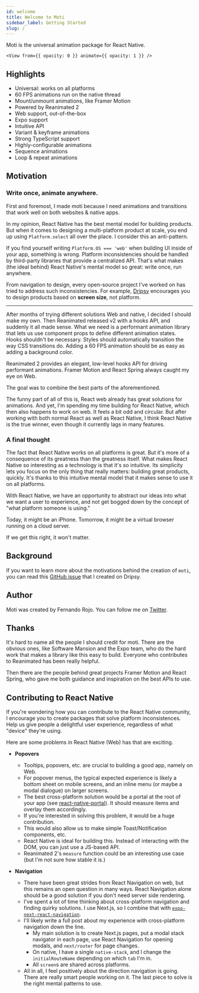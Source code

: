 ```yaml
---
id: welcome
title: Welcome to Moti
sidebar_label: Getting Started
slug: /
---
```


Moti is the universal animation package for React Native.

```tsx
<View from={{ opacity: 0 }} animate={{ opacity: 1 }} />
```

## Highlights

- Universal: works on all platforms
- 60 FPS animations run on the native thread
- Mount/unmount animations, like Framer Motion
- Powered by Reanimated 2
- Web support, out-of-the-box
- Expo support
- Intuitive API
- Variant & keyframe animations
- Strong TypeScript support
- Highly-configurable animations
- Sequence animations
- Loop & repeat animations

## Motivation

### Write once, animate anywhere.

First and foremost, I made moti because I need animations and transitions that work well on both websites & native apps.

In my opinion, React Native has the best mental model for building products. But when it comes to designing a multi-platform product at scale, you end up using `Platform.select` all over the place. I consider this an anti-pattern.

If you find yourself writing `Platform.OS === 'web'` when building UI inside of your app, something is wrong. Platform inconsistencies should be handled by third-party libraries that provide a centralized API. That's what makes (the ideal behind) React Native's mental model so great: write once, run anywhere.

From navigation to design, every open-source project I've worked on has tried to address such inconsistencies. For example, [Dripsy](https://github.com/nandorojo/dripsy) encourages you to design products based on **screen size**, not platform.

---

After months of trying different solutions Web and native, I decided I should make my own. Then Reanimated released v2 with a hooks API, and suddenly it all made sense. What we need is a performant animation library that lets us use component props to define different animation states. Hooks shouldn't be necessary. Styles should automatically transition the way CSS transitions do. Adding a 60 FPS animation should be as easy as adding a background color.

Reanimated 2 provides an elegant, low-level hooks API for driving performant animations. Framer Motion and React Spring always caught my eye on Web.

The goal was to combine the best parts of the aforementioned.

The funny part of all of this is, React web already has great solutions for animations. And yet, I'm spending my time building for React Native, which then also happens to work on web. It feels a bit odd and circular. But after working with both normal React as well as React Native, I think React Native is the true winner, even though it currently lags in many features.

### A final thought

The fact that React Native works on all platforms is great. But it's more of a consequence of its greatness than the greatness itself. What makes React Native so interesting as a technology is that it's so intuitive. Its simplicity lets you focus on the only thing that really matters: building great products, quickly. It's thanks to this intuitive mental model that it makes sense to use it on all platforms.

With React Native, we have an opportunity to abstract our ideas into what we want a user to experience, and not get bogged down by the concept of "what platform someone is using."

Today, it might be an iPhone. Tomorrow, it might be a virtual browser running on a cloud server.

If we get this right, it won't matter.

<!--
React Native provides the best mental model for building products. I've spent 2 years thinking about the best way to design within its apps, and I've come to the conclusion that we should design for screen size, not platform. This is what motivated me to create [Dripsy](https://github.com/nandorojo/dripsy). -->

## Background

If you want to learn more about the motivations behind the creation of `moti`, you can read this [GitHub issue](https://github.com/nandorojo/dripsy/issues/46) that I created on Dripsy.

## Author

Moti was created by Fernando Rojo. You can follow me on [Twitter](https://twitter.com/fernandotherojo).

## Thanks

It's hard to name all the people I should credit for moti. There are the obvious ones, like Software Mansion and the Expo team, who do the hard work that makes a library like this easy to build. Everyone who contributes to Reanimated has been really helpful.

Then there are the people behind great projects Framer Motion and React Spring, who gave me both guidance and inspiration on the best APIs to use.

## Contributing to React Native

If you're wondering how you can contribute to the React Native community, I encourage you to create packages that solve platform inconsistences. Help us give people a delightful user experience, regardless of what "device" they're using.

Here are some problems in React Native (Web) has that are exciting.

- **Popovers**

  - Tooltips, popovers, etc. are crucial to building a good app, namely on Web.
  - For popover menus, the typical expected experience is likely a bottom sheet on mobile screens, and an inline menu (or maybe a modal dialogue) on larger screens.
  - The best cross-platform solution would be a portal at the root of your app (see [react-native-portal](https://github.com/gorhom/react-native-portal)). It should measure items and overlay them accordingly.
  - If you're interested in solving this problem, it would be a huge contribution.
  - This would also allow us to make simple Toast/Notification components, etc.
  - React Native is ideal for building this. Instead of interacting with the DOM, you can just use a JS-based API.
  - Reanimated 2's `measure` function could be an interesting use case (but I'm not sure how stable it is.)

- **Navigation**

  - There have been great strides from React Navigation on web, but this remains an open question in many ways. React Navigation alone should be a good solution if you don't need server side rendering.
  - I've spent a lot of time thinking about cross-platform navigation and finding quirky solutions. I use Next.js, so I combine that with [`expo-next-react-navigation`](https://github.com/nandorojo/expo-next-react-navigation).
  - I'll likely write a full post about my experience with cross-platform navigation down the line.
    - My main solution is to create Next.js pages, put a modal stack navigator in each page, use React Navigation for opening modals, and `next/router` for page changes.
    - On native, I have a single `native-stack`, and I change the `initialRouteName` depending on which `tab` I'm in.
    - All `screen`s are shared across platforms.
  - All in all, I feel positively about the direction navigation is going. There are really smart people working on it. The last piece to solve is the right mental patterns to use.

